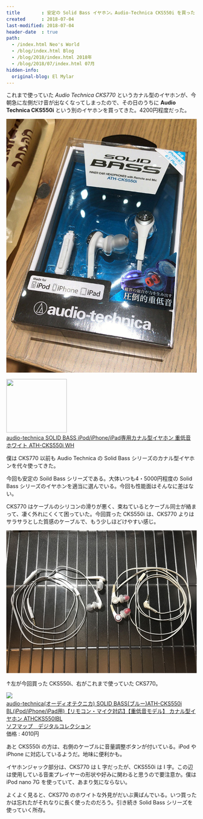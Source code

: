 ```yaml
---
title        : 安定の Solid Bass イヤホン。Audio-Technica CKS550i を買った
created      : 2018-07-04
last-modified: 2018-07-04
header-date  : true
path:
  - /index.html Neo's World
  - /blog/index.html Blog
  - /blog/2018/index.html 2018年
  - /blog/2018/07/index.html 07月
hidden-info:
  original-blog: El Mylar
---
```


これまで使っていた _Audio Technica CKS770_ というカナル型のイヤホンが、今朝急に左側だけ音が出なくなってしまったので、その日のうちに **Audio Technica CKS550i** という別のイヤホンを買ってきた。4200円程度だった。

![コレ](./04-02-02.jpg)

<div class="ad-amazon">
  <div class="ad-amazon-image">
    <a href="https://www.amazon.co.jp/dp/B016D6S2VI?tag=neos21-22&amp;linkCode=osi&amp;th=1&amp;psc=1">
      <img src="https://m.media-amazon.com/images/I/31vwQuE0BNL._SL160_.jpg" width="160" height="142">
    </a>
  </div>
  <div class="ad-amazon-info">
    <div class="ad-amazon-title">
      <a href="https://www.amazon.co.jp/dp/B016D6S2VI?tag=neos21-22&amp;linkCode=osi&amp;th=1&amp;psc=1">audio-technica SOLID BASS iPod/iPhone/iPad専用カナル型イヤホン 重低音 ホワイト ATH-CKS550i WH</a>
    </div>
  </div>
</div>

僕は CKS770 以前も Audio Technica の Solid Bass シリーズのカナル型イヤホンを代々使ってきた。

今回も安定の Soild Bass シリーズである。大体いつも4・5000円程度の Solid Bass シリーズのイヤホンを適当に選んでいる。今回も性能面はそんなに差はない。

CKS770 はケーブルのシリコンの滑りが悪く、束ねているとケーブル同士が絡まって、凄く外れにくくて困っていた。今回買った CKS550i は、CKS770 よりはサラサラとした質感のケーブルで、もう少しほどけやすい感じ。

![旧版と比較](./04-02-01.jpg)

↑左が今回買った CKS550i、右がこれまで使っていた CKS770。

<div class="ad-rakuten">
  <div class="ad-rakuten-image">
    <a href="https://hb.afl.rakuten.co.jp/hgc/g00q37i2.waxycd48.g00q37i2.waxyda4f/?pc=https%3A%2F%2Fitem.rakuten.co.jp%2Fakibamac%2F4961310133849%2F&amp;m=http%3A%2F%2Fm.rakuten.co.jp%2Fakibamac%2Fi%2F10419916%2F">
      <img src="https://thumbnail.image.rakuten.co.jp/@0_mall/akibamac/cabinet/mc225/112524.jpg?_ex=128x128">
    </a>
  </div>
  <div class="ad-rakuten-info">
    <div class="ad-rakuten-title">
      <a href="https://hb.afl.rakuten.co.jp/hgc/g00q37i2.waxycd48.g00q37i2.waxyda4f/?pc=https%3A%2F%2Fitem.rakuten.co.jp%2Fakibamac%2F4961310133849%2F&amp;m=http%3A%2F%2Fm.rakuten.co.jp%2Fakibamac%2Fi%2F10419916%2F">audio-technica(オーディオテクニカ) SOLID BASS(ブルー)ATH-CKS550i BL(iPod/iPhone/iPad用)【リモコン・マイク対応】【重低音モデル】 カナル型イヤホン ATHCKS550IBL</a>
    </div>
    <div class="ad-rakuten-shop">
      <a href="https://hb.afl.rakuten.co.jp/hgc/g00q37i2.waxycd48.g00q37i2.waxyda4f/?pc=https%3A%2F%2Fwww.rakuten.co.jp%2Fakibamac%2F&amp;m=http%3A%2F%2Fm.rakuten.co.jp%2Fakibamac%2F">ソフマップ　デジタルコレクション</a>
    </div>
    <div class="ad-rakuten-price">価格 : 4010円</div>
  </div>
</div>

あと CKS550i の方は、右側のケーブルに音量調整ボタンが付いている。iPod や iPhone に対応しているようだ。地味に便利かも。

イヤホンジャック部分は、CKS770 は L 字だったが、CKS550i は I 字。この辺は使用している音楽プレイヤーの形状や好みに関わると思うので要注意か。僕は iPod nano 7G を使っていて、あまり気にならない。

よくよく見ると、CKS770 のホワイトな外見がだいぶ黄ばんでいる。いつ買ったかは忘れたがそれなりに長く使ったのだろう。引き続き Solid Bass シリーズを使っていく所存。
